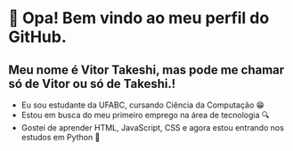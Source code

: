 # 👋 Opa! Bem vindo ao meu perfil do GitHub.
## Meu nome é Vitor Takeshi, mas pode me chamar só de Vitor ou só de Takeshi.!

 - Eu sou estudante da UFABC, cursando Ciência da Computação 😁
 - Estou em busca do meu primeiro emprego na área de tecnologia 🔍
 - Gostei de aprender HTML, JavaScript, CSS e agora estou entrando nos estudos em Python 🤯
